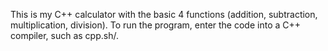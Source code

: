 This is my C++ calculator with the basic 4 functions (addition, subtraction, multiplication, division). To run the program, enter the code into a C++ compiler, such as cpp.sh/.